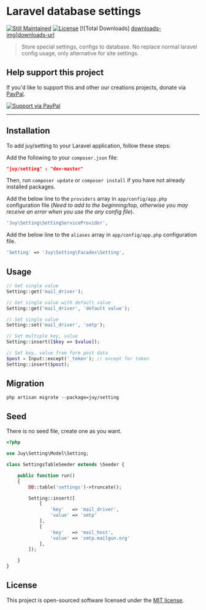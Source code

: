 # Laravel database settings
[![Still Maintained][stillmaintained-img]][stillmaintained-url] [![License][license-img]][license-url] [![Total Downloads] [downloads-img]][downloads-url]

> Store special settings, configs to database. No replace normal laravel config usage, only alternative for site settings.

## Help support this project
If you'd like to support this and other our creations projects, donate via [PayPal][paypal-donate-url].

[![Support via PayPal][paypal-donate-img]][paypal-donate-url]

----------
## Installation
To add juy/setting to your Laravel application, follow these steps:

Add the following to your `composer.json` file:

```json
"juy/setting" : "dev-master"
```

Then, run `composer update` or `composer install` if you have not already installed packages.

Add the below line to the `providers` array in `app/config/app.php` configuration file (*Need to add to the beginning/top, otherwise you may receive an error when you use the any config file*).

```php
'Juy\Setting\SettingServiceProvider',
```

Add the below line to the `aliases` array in `app/config/app.php` configuration file.

```php
'Setting' => 'Juy\Setting\Facades\Setting',
```
## Usage

```php
// Get single value
Setting::get('mail_driver');

// Get single value with default value
Setting::get('mail_driver', 'default value');

// Set single value
Setting::set('mail_driver', 'smtp');

// Set multiple key, value
Setting::insert([$key => $value]);

// Set key, value from form post data
$post = Input::except('_token'); // except for token
Setting::insert($post);
```

## Migration
```shell
php artisan migrate --package=juy/setting
```

## Seed
There is no seed file, create one as you want.

```php
<?php

use Juy\Setting\Model\Setting;

class SettingsTableSeeder extends \Seeder {

	public function run()
	{
		DB::table('settings')->truncate();

		Setting::insert([
			[
				'key'	=> 'mail_driver',
				'value'	=> 'smtp'
			],
			[
				'key'	=> 'mail_host',
				'value'	=> 'smtp.mailgun.org'
			],
		]);

	}
}
```
## License
This project is open-sourced software licensed under the [MIT license][mit-url].

[stillmaintained-img]: http://img.shields.io/badge/project-maintained-brightgreen.svg?style=flat
[stillmaintained-url]: http://stillmaintained.com/juy/setting
[license-img]: http://img.shields.io/packagist/l/juy/setting.svg?style=flat
[license-url]: https://packagist.org/packages/juy/setting
[downloads-img]: http://img.shields.io/packagist/dt/juy/setting.svg?style=flat
[downloads-url]: https://packagist.org/packages/juy/setting

[paypal-donate-img]: http://img.shields.io/badge/PayPal-donate-brightgreen.svg?style=flat
[paypal-donate-url]: http://bit.ly/donateAngelside

[mit-url]: http://opensource.org/licenses/MIT
